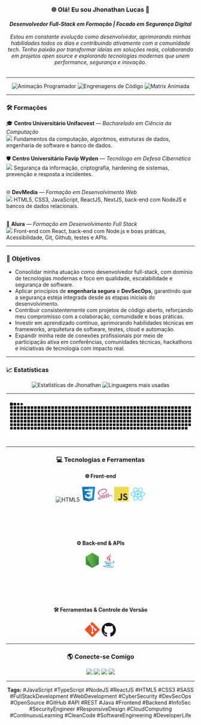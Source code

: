 <h3 align="center">🌐 Olá! Eu sou Jhonathan Lucas 👋</h3>

<h6 align="center">
  <strong>Desenvolvedor Full-Stack em Formação | Focado em Segurança Digital</strong><br><br>
  Estou em constante evolução como desenvolvedor, aprimorando minhas habilidades todos os dias e contribuindo ativamente com a comunidade tech. Tenho paixão por transformar ideias em soluções reais, colaborando em projetos open source e explorando tecnologias modernas que unem performance, segurança e inovação.
</h6>


---

<div align="center">
  <img src="https://media.giphy.com/media/qgQUggAC3Pfv687qPC/giphy.gif" alt="Animação Programador" width="200" height="200"  />
  <img src="https://media.giphy.com/media/26tn33aiTi1jkl6H6/giphy.gif" alt="Engrenagens de Código" width="200" height="200"  />
  <img src="https://media.giphy.com/media/L8K62iTDkzGX6/giphy.gif" alt="Matrix Animada" width="300" height="200" />
</div>

---


### 🛠 **Formações**
<p align="left"> 🎓 <strong>Centro Universitário Unifacvest</strong> — <em>Bacharelado em Ciência da Computação</em><br> <img src="https://cdn-icons-png.flaticon.com/512/1010/1010607.png" width="18"/> Fundamentos da computação, algoritmos, estruturas de dados, engenharia de software e banco de dados.<br><br>
🛡 <strong>Centro Universitário Favip Wyden</strong> — <em>Tecnólogo em Defesa Cibernética</em><br>
<img src="https://cdn-icons-png.flaticon.com/512/4180/4180316.png" width="18"/> Segurança da informação, criptografia, hardening de sistemas, prevenção e resposta a incidentes.<br><br>

🌐 <strong>DevMedia</strong> — <em>Formação em Desenvolvimento Web</em><br>
<img src="https://cdn-icons-png.flaticon.com/512/919/919827.png" width="18"/> HTML5, CSS3, JavaScript, ReactJS, NextJS, back-end com NodeJS e bancos de dados relacionais.<br><br>

🧰 <strong>Alura</strong> — <em>Formação em Desenvolvimento Full Stack</em><br>
<img src="https://cdn-icons-png.flaticon.com/512/2721/2721290.png" width="18"/> Front-end com React, back-end com Node.js e boas práticas, Acessibilidade, Git, Github, testes e APIs.<br>

</p>


---

### 🎯 **Objetivos**

- Consolidar minha atuação como desenvolvedor full-stack, com domínio de tecnologias modernas e foco em qualidade, escalabilidade e segurança de software.
- Aplicar princípios de **engenharia segura** e **DevSecOps**, garantindo que a segurança esteja integrada desde as etapas iniciais do desenvolvimento.
- Contribuir consistentemente com projetos de código aberto, reforçando meu compromisso com a colaboração, comunidade e boas práticas.
- Investir em aprendizado contínuo, aprimorando habilidades técnicas em frameworks, arquitetura de software, testes, cloud e automação.
- Expandir minha rede de conexões profissionais por meio de participação ativa em conferências, comunidades técnicas, hackathons e iniciativas de tecnologia com impacto real.

---

### 📈 **Estatísticas**
<div align="center">
  <picture>
    <source media="(max-width: 400px)" srcset="https://github-readme-stats.vercel.app/api/top-langs/?username=jh0n4th4n&layout=compact&langs_count=6&theme=dracula">
    <img height="180em" src="https://github-readme-stats.vercel.app/api?username=jh0n4th4n&show_icons=true&theme=dracula&include_all_commits=true&count_private=true" alt="Estatísticas de Jhonathan" />
    </picture>
    <picture>
    <source media="(max-width: 600px)" srcset="https://github-readme-stats.vercel.app/api?username=jh0n4th4n&show_icons=true&theme=dracula">
    <img height="180em" src="https://github-readme-stats.vercel.app/api/top-langs/?username=jh0n4th4n&layout=compact&langs_count=8&theme=dracula" alt="Linguagens mais usadas" />
  </picture>
  <br>


 ---


<div align="center">
  <img src="https://github.com/Platane/snk/raw/output/github-contribution-grid-snake.svg" />
</div>


---


### 💻 **Tecnologias e Ferramentas**

<div align="center">

#### 🌐 Front-end
<img alt="HTML5" title="HTML5" width="40" src="https://developer.mozilla.org/pt-BR/docs/Web/HTML"/>
<img alt="CSS3" title="CSS3" width="40" src="https://raw.githubusercontent.com/devicons/devicon/master/icons/css3/css3-original.svg"/>
<img alt="SASS" title="SASS" width="40" src="https://raw.githubusercontent.com/devicons/devicon/master/icons/sass/sass-original.svg"/>
<img alt="JavaScript" title="JavaScript" width="40" src="https://raw.githubusercontent.com/devicons/devicon/master/icons/javascript/javascript-original.svg"/>
<img alt="React" title="React" width="40" src="https://raw.githubusercontent.com/devicons/devicon/master/icons/react/react-original.svg"/>

<br><br> 
---

#### ⚙️ Back-end & APIs
<img alt="Node.js" title="Node.js" width="40" src="https://raw.githubusercontent.com/devicons/devicon/master/icons/nodejs/nodejs-original.svg"/>
<img alt="Java" title="Java" width="40" src="https://raw.githubusercontent.com/devicons/devicon/master/icons/java/java-original.svg"/>

<br><br>
 ---
 
#### 🛠️ Ferramentas & Controle de Versão
<img alt="Git" title="Git" width="40" src="https://raw.githubusercontent.com/devicons/devicon/master/icons/git/git-original.svg"/>
<img alt="GitHub" title="GitHub" width="40" src="https://raw.githubusercontent.com/devicons/devicon/master/icons/github/github-original.svg"/>

</div>


---

### 🌎 **Conecte-se Comigo**
<div align="center">
  <a href="https://instagram.com/jh0n4th4n_jh0n" target="_blank"><img src="https://img.shields.io/badge/-Instagram-%23E4405F?style=for-the-badge&logo=instagram&logoColor=white" target="_blank"></a>
  <a href="mailto:jhonathanlucas10x@gmail.com"><img src="https://img.shields.io/badge/-Gmail-%23333?style=for-the-badge&logo=gmail&logoColor=white" target="_blank"></a>
  <a href="https://www.linkedin.com/in/jhonathan-lucas-128003a9" target="_blank"><img src="https://img.shields.io/badge/-LinkedIn-%230077B5?style=for-the-badge&logo=linkedin&logoColor=white" target="_blank"></a>
  <a href="https://wa.me/+5581982555501" target="_blank"><img src="https://img.shields.io/badge/-WhatsApp-%25D564?style=for-the-badge&logo=whatsapp&logoColor=white" target="_blank"></a>
</div>

---

**Tags:** #JavaScript #TypeScript #NodeJS #ReactJS #HTML5 #CSS3 #SASS #FullStackDevelopment #WebDevelopment #CyberSecurity #DevSecOps #OpenSource #GitHub #API #REST #Java #Frontend #Backend #InfoSec #SecurityEngineer #ResponsiveDesign #CloudComputing #ContinuousLearning #CleanCode #SoftwareEngineering #DeveloperLife

